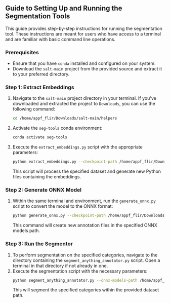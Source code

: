 ## Guide to Setting Up and Running the Segmentation Tools

This guide provides step-by-step instructions for running the segmentation tool. These instructions are meant for users who have access to a terminal and are familiar with basic command line operations.

### Prerequisites

- Ensure that you have `conda` installed and configured on your system.
- Download the `salt-main` project from the provided source and extract it to your preferred directory.

### Step 1: Extract Embeddings

1. Navigate to the `salt-main` project directory in your terminal. If you've downloaded and extracted the project to `Downloads`, you can use the following command:
    ```bash
    cd /home/appf_flir/Downloads/salt-main/helpers
    ```
2. Activate the `seg-tools` conda environment:
    ```bash
    conda activate seg-tools
    ```
3. Execute the `extract_embeddings.py` script with the appropriate parameters:
    ```bash
    python extract_embeddings.py --checkpoint-path /home/appf_flir/Downloads/salt-main/models/sam_vit_h_4b8939.pth --dataset-path /home/appf_flir/Downloads/salt-main/database
    ```
    This script will process the specified dataset and generate new Python files containing the embeddings.

### Step 2: Generate ONNX Model

1. Within the same terminal and environment, run the `generate_onnx.py` script to convert the model to the ONNX format:
    ```bash
    python generate_onnx.py --checkpoint-path /home/appf_flir/Downloads/salt-main/models/sam_vit_h_4b8939.pth --model_type default --onnx-models-path /home/appf_flir/Downloads/salt-main/models --dataset-path /home/appf_flir/Downloads/salt-main/database --opset-version 15
    ```
    This command will create new annotation files in the specified ONNX models path.

### Step 3: Run the Segmentor

1. To perform segmentation on the specified categories, navigate to the directory containing the `segment_anything_annotator.py` script. Open a terminal in that directory if not already in one.
2. Execute the segmentation script with the necessary parameters:
    ```bash
    python segment_anything_annotator.py --onnx-models-path /home/appf_flir/Downloads/salt-main/models --dataset-path /home/appf_flir/Downloads/salt-main/database --categories cat,dog,bird
    ```
    This will segment the specified categories within the provided dataset path.
